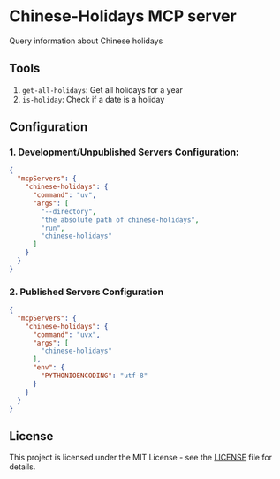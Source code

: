 # Chinese-Holidays MCP server

Query information about Chinese holidays

## Tools

1. `get-all-holidays`: Get all holidays for a year
2. `is-holiday`: Check if a date is a holiday

## Configuration

### 1. Development/Unpublished Servers Configuration: 
  ```json
  {
    "mcpServers": {
      "chinese-holidays": {
        "command": "uv",
        "args": [
          "--directory",
          "the absolute path of chinese-holidays",
          "run",
          "chinese-holidays"
        ]
      }
    }
  }
  ```
### 2. Published Servers Configuration
  ```json
  {
    "mcpServers": {
      "chinese-holidays": {
        "command": "uvx",
        "args": [
          "chinese-holidays"
        ],
        "env": {
          "PYTHONIOENCODING": "utf-8"
        }
      }
    }
  }
  ```

## License

This project is licensed under the MIT License - see the [LICENSE](LICENSE) file for details.
